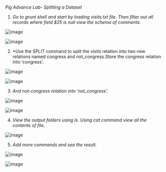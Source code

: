 *Pig Advance Lab- Splitting a Dataset*

1. *Go to grunt shell and start by loading visits.txt file. Then filter out all records where field $25 is null view the schema of comments.*

![image](https://user-images.githubusercontent.com/63608018/88565976-f8e6ea80-d052-11ea-942e-78f891891347.png)

![image](https://user-images.githubusercontent.com/63608018/88565960-f2f10980-d052-11ea-8ab2-475a4badc6d1.png)

2. *Use the SPLIT command to split the visits relation into two new relations named congress and not_congress.Store the congress relation into ‘congress’.

![image](https://user-images.githubusercontent.com/63608018/88565787-b45b4f00-d052-11ea-9054-94081d740800.png)

![image](https://user-images.githubusercontent.com/63608018/88565843-c63cf200-d052-11ea-811b-75c8ca9aee67.png)

3. *And not-congress relation into ‘not_congress’.*

![image](https://user-images.githubusercontent.com/63608018/88565579-70684a00-d052-11ea-92eb-89d6184c50fc.png)

![image](https://user-images.githubusercontent.com/63608018/88565611-7a8a4880-d052-11ea-9d13-5a923a4fd504.png)

4. *View the output folders using ls. Using cat command view all the contents of file.*

![image](https://user-images.githubusercontent.com/63608018/88566285-6e52bb00-d053-11ea-8ba9-29dba7d80154.png)

5. *Add more commands and see the result.*

![image](https://user-images.githubusercontent.com/63608018/88565254-f1731180-d051-11ea-96bf-9ca6dcdd37c6.png)

![image](https://user-images.githubusercontent.com/63608018/88565282-f768f280-d051-11ea-9169-8f84741d9fdf.png)
